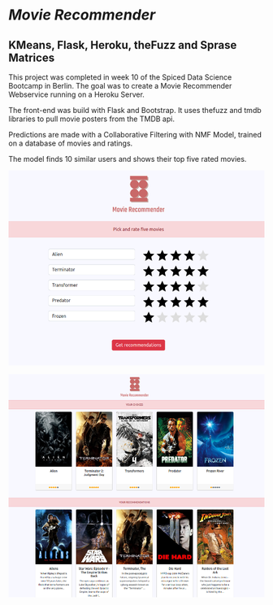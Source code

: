 # *Movie Recommender*
## KMeans, Flask, Heroku, theFuzz and Sprase Matrices

This project was completed in week 10 of the Spiced Data Science Bootcamp in Berlin. The goal was to create a Movie Recommender Webservice running on a Heroku Server.

The front-end was build with Flask and Bootstrap. It uses thefuzz and tmdb libraries to pull movie posters from the TMDB api. 

Predictions are made with a Collaborative Filtering with NMF Model, trained on a database of movies and ratings.

The model finds 10 similar users and shows their top five rated movies.


![](front_page.png)



![](recommends.png)
